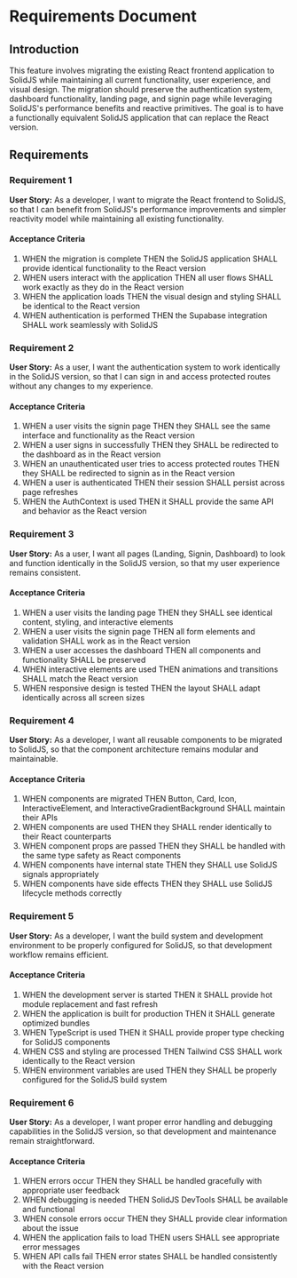 # Requirements Document

## Introduction

This feature involves migrating the existing React frontend application to SolidJS while maintaining all current functionality, user experience, and visual design. The migration should preserve the authentication system, dashboard functionality, landing page, and signin page while leveraging SolidJS's performance benefits and reactive primitives. The goal is to have a functionally equivalent SolidJS application that can replace the React version.

## Requirements

### Requirement 1

**User Story:** As a developer, I want to migrate the React frontend to SolidJS, so that I can benefit from SolidJS's performance improvements and simpler reactivity model while maintaining all existing functionality.

#### Acceptance Criteria

1. WHEN the migration is complete THEN the SolidJS application SHALL provide identical functionality to the React version
2. WHEN users interact with the application THEN all user flows SHALL work exactly as they do in the React version
3. WHEN the application loads THEN the visual design and styling SHALL be identical to the React version
4. WHEN authentication is performed THEN the Supabase integration SHALL work seamlessly with SolidJS

### Requirement 2

**User Story:** As a user, I want the authentication system to work identically in the SolidJS version, so that I can sign in and access protected routes without any changes to my experience.

#### Acceptance Criteria

1. WHEN a user visits the signin page THEN they SHALL see the same interface and functionality as the React version
2. WHEN a user signs in successfully THEN they SHALL be redirected to the dashboard as in the React version
3. WHEN an unauthenticated user tries to access protected routes THEN they SHALL be redirected to signin as in the React version
4. WHEN a user is authenticated THEN their session SHALL persist across page refreshes
5. WHEN the AuthContext is used THEN it SHALL provide the same API and behavior as the React version

### Requirement 3

**User Story:** As a user, I want all pages (Landing, Signin, Dashboard) to look and function identically in the SolidJS version, so that my user experience remains consistent.

#### Acceptance Criteria

1. WHEN a user visits the landing page THEN they SHALL see identical content, styling, and interactive elements
2. WHEN a user visits the signin page THEN all form elements and validation SHALL work as in the React version
3. WHEN a user accesses the dashboard THEN all components and functionality SHALL be preserved
4. WHEN interactive elements are used THEN animations and transitions SHALL match the React version
5. WHEN responsive design is tested THEN the layout SHALL adapt identically across all screen sizes

### Requirement 4

**User Story:** As a developer, I want all reusable components to be migrated to SolidJS, so that the component architecture remains modular and maintainable.

#### Acceptance Criteria

1. WHEN components are migrated THEN Button, Card, Icon, InteractiveElement, and InteractiveGradientBackground SHALL maintain their APIs
2. WHEN components are used THEN they SHALL render identically to their React counterparts
3. WHEN component props are passed THEN they SHALL be handled with the same type safety as React components
4. WHEN components have internal state THEN they SHALL use SolidJS signals appropriately
5. WHEN components have side effects THEN they SHALL use SolidJS lifecycle methods correctly

### Requirement 5

**User Story:** As a developer, I want the build system and development environment to be properly configured for SolidJS, so that development workflow remains efficient.

#### Acceptance Criteria

1. WHEN the development server is started THEN it SHALL provide hot module replacement and fast refresh
2. WHEN the application is built for production THEN it SHALL generate optimized bundles
3. WHEN TypeScript is used THEN it SHALL provide proper type checking for SolidJS components
4. WHEN CSS and styling are processed THEN Tailwind CSS SHALL work identically to the React version
5. WHEN environment variables are used THEN they SHALL be properly configured for the SolidJS build system

### Requirement 6

**User Story:** As a developer, I want proper error handling and debugging capabilities in the SolidJS version, so that development and maintenance remain straightforward.

#### Acceptance Criteria

1. WHEN errors occur THEN they SHALL be handled gracefully with appropriate user feedback
2. WHEN debugging is needed THEN SolidJS DevTools SHALL be available and functional
3. WHEN console errors occur THEN they SHALL provide clear information about the issue
4. WHEN the application fails to load THEN users SHALL see appropriate error messages
5. WHEN API calls fail THEN error states SHALL be handled consistently with the React version